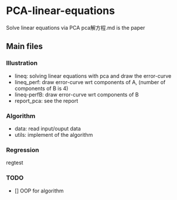 # PCA-linear-equations
Solve linear equations via PCA
pca解方程.md is the paper

## Main files

### Illustration
- lineq: solving linear equations with pca and draw the error-curve
- lineq_perf: draw error-curve wrt components of A, (number of components of B is 4)
- lineq-perfB: draw error-curve wrt components of B
- report_pca: see the report

### Algorithm
- data: read input/ouput data
- utils: implement of the algorithm

### Regression
regtest

### TODO

- [] OOP for algorithm
